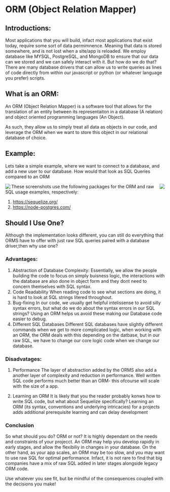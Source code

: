 # ORM (Object Relation Mapper)

## Introductions:
Most applications that you will build, infact most applications that exist today, require some sort of data permimnence. Meaning that data is stored somewhere, and is not lost when a site/app is reloaded. We employ database like MYSQL, PostgreSQL, and MongoDB to ensure that our data can we stored and we can safely interact with it. But how do we do that? There are many database drivers that can allow us to write queries as lines of code directly from within our javascript or python (or whatever language you prefer) scripts.


## What is an ORM:

An ORM (Object Relation Mapper) is a software tool that allows for the translation of an entity between its representaiton in a database (A relation) and object oriented programming languages (An Object).

As such, they allow us to simply treat all data as objects in our code, and leverage the ORM when we want to store this object in our relational database of choice.

## Example:
Lets take a simple example, where we want to connect to a database, and add a new user to our database. How would that look as SQL Queries compared to an ORM 
<p align="center">
      <img src="https://github.com/learning-software-engineering/learning-software-engineering.github.io/assets/95612717/b6111831-1240-42f2-868f-76a08647c1db" align="left">
      <img src="https://github.com/learning-software-engineering/learning-software-engineering.github.io/assets/95612717/0faaecfe-2acd-48cc-a5c3-90b89f8833d0" align="right">
</p>

These screenshots use the following packages for the ORM and raw SQL usage examples, respectively:
1. https://sequelize.org/ 
2. https://node-postgres.com/ 

## Should I Use One?

Although the implementation looks different, you can still do everything that ORMS have to offer with just raw SQL queries paired with a database driver,then why use one? 

### Advantages:
1. Abstraction of Database Complexity:
Essentially, we allow the people building the code to focus on simply buisness logic, the interactions with the database are also done in object form and they dont need to concern themselves with SQL syntax.
2. Code Readability 
When reading code to see what sections are doing, it is hard to look at SQL strings litered throughout.
3. Bug-fixing
In our code, we usually get helpful intelissense to avoid silly syntax errors, but what do we do about the syntax errors in our SQL strings? Using an ORM helps us avoid these making our Database code easier to debug.
4. Different SQL Databases
Different SQL databases have slightly different commands when we get to more complicated logic, when working with an ORM, the ORM deals with this depending on the datbase, but in our raw SQL, we have to change our core logic code when we change our database.

### Disadvatages:
1. Performance
The layer of abstraction added by the ORMS also add a another layer of complexity and reduction in performance. Well written SQL code performs much better than an ORM- this ofcourse will scale with the size of a app.

2. Learning an ORM
It is likely that you the reader probably konws how to write SQL code, but what about Sequelize specifically? Learning an ORM (its syntax, conventions and underlying intricacies) for a projects adds additional prerequisite learning and can delay development 

### Conclusion

So what should you do? ORM or not? It is highly dependant on the needs and constraints of your projecct. An ORM may help you develop rapidly in early stages, and allow the flexibiliy in changes in your database. On the other hand, as your app scales, an ORM may be too slow, and you may want to use raw SQL for optimal performance. Infact, it is not rare to find that big companies have a mix of raw SQL added in later stages alongside legacy ORM code. 

Use whatever you see fit, but be mindful of the consequences coupled with the decisions you make!

